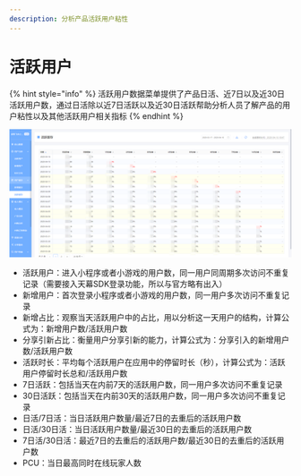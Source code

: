 ```yaml
---
description: 分析产品活跃用户粘性
---
```


# 活跃用户

{% hint style="info" %}
活跃用户数据菜单提供了产品日活、近7日以及近30日活跃用户数，通过日活除以近7日活跃以及近30日活跃帮助分析人员了解产品的用户粘性以及其他活跃用户相关指标
{% endhint %}

![](../../.gitbook/assets/image%20%2860%29.png)

* 活跃用户：进入小程序或者小游戏的用户数，同一用户同周期多次访问不重复记录（需要接入天幕SDK登录功能，所以与官方略有出入） 
* 新增用户：首次登录小程序或者小游戏的用户数，同一用户多次访问不重复记录
* 新增占比：观察当天活跃用户中的占比，用以分析这一天用户的结构，计算公式为：新增用户数/活跃用户数
* 分享引新占比：衡量用户分享引新的能力，计算公式为：分享引入的新增用户数/活跃用户数
* 活跃时长：平均每个活跃用户在应用中的停留时长（秒），计算公式为：活跃用户停留时长总和/活跃用户数
* 7日活跃：包括当天在内前7天的活跃用户数，同一用户多次访问不重复记录
* 30日活跃：包括当天在内前30天的活跃用户数，同一用户多次访问不重复记录
* 日活/7日活：当日活跃用户数量/最近7日的去重后的活跃用户数
* 日活/30日活：当日活跃用户数量/最近30日的去重后的活跃用户数
* 7日活/30日活：最近7日的去重后的活跃用户数/最近30日的去重后的活跃用户数
* PCU：当日最高同时在线玩家人数

